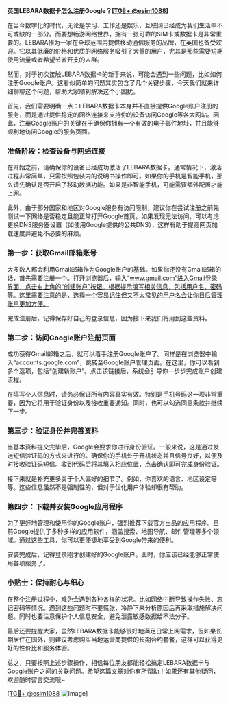 **英国LEBARA数据卡怎么注册Google？[[TG💪+ @esim1088](https://t.me/s/esim1088)]**

在当今数字化的时代，无论是学习、工作还是娱乐，互联网已经成为我们生活中不可或缺的一部分。而要想畅游网络世界，拥有一张可靠的SIM卡或数据卡是非常重要的。LEBARA作为一家在全球范围内提供移动通信服务的品牌，在英国也备受欢迎。它以其低廉的价格和优质的网络服务吸引了大量的用户，尤其是那些需要短期使用流量或者希望节省开支的人群。

然而，对于初次接触LEBARA数据卡的新手来说，可能会遇到一些问题，比如如何注册Google账户。这看似简单的问题其实包含了几个关键步骤，今天我们就来详细聊聊这个问题，帮助大家顺利解决这个小困扰。

首先，我们需要明确一点：LEBARA数据卡本身并不直接提供Google账户注册的服务，而是通过提供稳定的网络连接来支持你的设备访问Google等各大网站。因此，注册Google账户的关键在于确保你拥有一个有效的电子邮件地址，并且能够顺利地访问Google的服务页面。

### 准备阶段：检查设备与网络连接

在开始之前，请确保你的设备已经成功激活了LEBARA数据卡。通常情况下，激活过程非常简单，只需按照包装内的说明书操作即可。如果你的手机是智能手机，那么请先确认是否开启了移动数据功能。如果是非智能手机，可能需要额外配置才能上网。

此外，由于部分国家和地区对Google服务有访问限制，建议你在尝试注册之前先测试一下网络是否稳定且能正常打开Google首页。如果发现无法访问，可以考虑更换DNS服务器设置（如使用Google提供的公共DNS），这样有助于提高网页加载速度并避免不必要的麻烦。

### 第一步：获取Gmail邮箱账号

大多数人都会利用Gmail邮箱作为Google账户的基础。如果你还没有Gmail邮箱的话，首先需要注册一个。打开浏览器后，输入“www.gmail.com”进入Gmail登录界面，点击右上角的“创建账户”按钮。根据提示填写相关信息，包括用户名、密码等。这里需要注意的是，选择一个容易记住但又不太常见的用户名会让你日后管理账户更加方便。

完成注册后，记得保存好自己的登录信息，因为接下来我们将用到这些资料。

### 第二步：访问Google账户注册页面

成功获得Gmail邮箱之后，就可以着手注册Google账户了。同样是在浏览器中输入“accounts.google.com”，跳转至Google账户管理页面。在这里，你可以看到多个选项，包括“创建新账户”。点击该链接后，系统会引导你一步步完成账户创建流程。

在填写个人信息时，请务必保证所有内容真实有效。特别是手机号码这一项非常重要，因为它将用于验证身份以及接收重要通知。同时，也可以勾选同意条款并继续下一步。

### 第三步：验证身份并完善资料

当基本资料提交完毕后，Google会要求你进行身份验证。一般来说，这是通过发送短信验证码的方式来进行的。确保你的手机处于开机状态并且信号良好，以便及时接收验证码短信。收到代码后将其填入相应位置，点击确认即可完成身份验证。

接下来就是补充更多关于个人偏好的细节了。例如，你喜欢的语言、地区设定等等。这些信息虽然不是强制性的，但对于优化用户体验却很有帮助。

### 第四步：下载并安装Google应用程序

为了更好地管理和使用你的Google账户，强烈推荐下载官方出品的应用程序。目前Google提供了多种多样的应用软件，涵盖搜索、地图导航、邮件管理等多个领域。通过这些工具，你可以更便捷地享受到Google带来的便利。

安装完成后，记得登录刚才创建好的Google账户。此时，你应该已经能够正常使用各项服务了。

### 小贴士：保持耐心与细心

在整个注册过程中，难免会遇到各种各样的状况。比如网络中断导致操作失败、忘记密码等情况。遇到这些问题时不要慌张，冷静下来分析原因后再采取措施解决问题。同时也要注意保护个人信息安全，避免泄露敏感数据给不法分子。

最后还要提醒大家，虽然LEBARA数据卡能够很好地满足日常上网需求，但如果长期居住在国外，则建议考虑购买当地运营商提供的长期合约套餐，这样可以获得更好的性价比和服务体验。

总之，只要按照上述步骤操作，相信每位朋友都能轻松搞定LEBARA数据卡与Google账户之间的关联问题。希望这篇文章对你有所帮助！如果还有其他疑问，欢迎随时留言交流哦~

[[TG💪+ @esim1088](https://t.me/s/esim1088) ![Image](https://i.postimg.cc/4NQfJmqS/Snipaste-2025-05-13-00-14-12.png)]